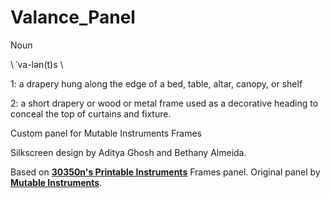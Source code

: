 # Valance_Panel

Noun

\ ˈva-lən(t)s \

1: a drapery hung along the edge of a bed, table, altar, canopy, or shelf

2: a short drapery or wood or metal frame used as a decorative heading to conceal the top of curtains and fixture.



Custom panel for Mutable Instruments Frames

Silkscreen design by Aditya Ghosh and Bethany Almeida.

Based on **[30350n's Printable Instruments](https://github.com/30350n/printable-instruments)** Frames panel.
Original panel by **[Mutable Instruments](https://github.com/pichenettes/eurorack)**.
